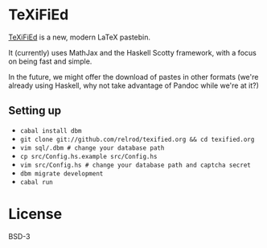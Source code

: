 # TeXiFiEd

[TeXiFiEd](https://texified.org/) is a new, modern LaTeX pastebin.

It (currently) uses MathJax and the Haskell Scotty framework, with a focus on
being fast and simple.

In the future, we might offer the download of pastes in other formats (we're
already using Haskell, why not take advantage of Pandoc while we're at it?)

## Setting up

- `cabal install dbm`
- `git clone git://github.com/relrod/texified.org && cd texified.org`
- `vim sql/.dbm # change your database path`
- `cp src/Config.hs.example src/Config.hs`
- `vim src/Config.hs # change your database path and captcha secret`
- `dbm migrate development`
- `cabal run`

# License

BSD-3
